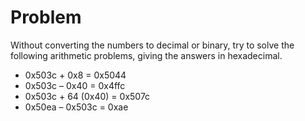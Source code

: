 # Problem

Without converting the numbers to decimal or binary, try to solve the following arithmetic problems, giving the answers in hexadecimal.

- 0x503c + 0x8 = 0x5044
- 0x503c – 0x40 = 0x4ffc
- 0x503c + 64 (0x40) = 0x507c
- 0x50ea – 0x503c = 0xae
